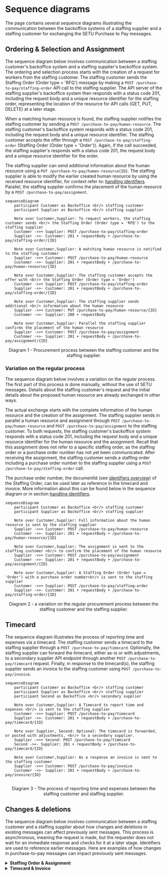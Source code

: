 # Sequence diagrams

The page contains several sequence diagrams illustrating the communication between the backoffice systems of a staffing supplier and a staffing customer for exchanging the SETU Purchase to Pay messages.

<!--
### Regular Staffing Process


```mermaid
sequenceDiagram
    participant Customer as Backoffice <br/> staffing customer
    participant Supplier as Backoffice <br/> staffing supplier

    Note over Customer,Supplier: To request workers, the staffing customer sends <br/> the Staffing Order (Order type = 'RFQ') to the staffing supplier
    Customer ->>+ Supplier: POST /purchase-to-pay/order
    Supplier ->>- Customer: 201 + requestBody + /purchase-to-pay/order/{ID}

    Note over Customer,Supplier: A matching human resource is notified to the staffing customer.
    Supplier ->>+ Customer: POST /purchase-to-pay/human-resource
    Customer ->>- Supplier: 201 + requestBody + /purchase-to-pay/human-resource/{ID}

    Note over Customer,Supplier: The staffing customer accepts the offer.
    Customer ->>+ Supplier: Accepts by telephone or in another (electronic) way
    

    Note over Customer,Supplier: The staffing supplier sends additional <br/> information about the human resource
    Supplier ->>+ Customer: PUT /purchase-to-pay/human-resource/{ID}
    Customer ->>- Supplier: Supplier: 201 + requestBody + /purchase-to-pay/human-resource/{ID}

    Note over Customer,Supplier: Parallel the staffing supplier confirms the placement of the human resource
    Supplier ->>+ Customer: POST /purchase-to-pay/assignment
    Customer ->>- Supplier: 201 + requestBody + /purchase-to-pay/assignment/{ID}

```
-->

## Ordering & Selection and Assignment

The sequence diagram below involves communication between a staffing customer's backoffice system and a staffing supplier's backoffice system. The ordering and selection process starts with the creation of a request for workers from the staffing customer. The staffing customer sends the Staffing Order (Order type = 'RFQ') message by making a `POST /purchase-to-pay/staffing-order` API call to the staffing supplier. The API server of the staffing supplier's backoffice system then responds with a status code 201, including the request body and a unique resource identifier for the staffing order, representing the location of the resource for API calls (GET, PUT, DELETE) at a later stage.

When a matching human resource is found, the staffing supplier notifies the staffing customer by sending a `POST /purchase-to-pay/human-resource`. The staffing customer's backoffice system responds with a status code 201, including the request body and a unique resource identifier. The staffing customer accepts the offer through a `POST /purchase-to-pay/staffing-order` (Staffing Order (Order type = 'Order')). Again, if the call succeeded, the staffing supplier's responds with a status code 201, the request body and a unique resource identifier for the order. 

The staffing supplier can send additional information about the human resource using a `PUT /purchase-to-pay/human-resource{ID}`. The staffing supplier is able to modify the earlier created human resource by using the received resource identifier, for context refer to: [handling identifiers](../API%20Specification/identifiers.md). Parallel, the staffing supplier confirms the placement of the human resource by a `POST /purchase-to-pay/assignment`. 


```mermaid
sequenceDiagram
    participant Customer as Backoffice <br/> staffing customer
    participant Supplier as Backoffice <br/> staffing supplier

    Note over Customer,Supplier: To request workers, the staffing customer sends <br/> the Staffing Order (Order type = 'RFQ') to the staffing supplier
    Customer ->>+ Supplier: POST /purchase-to-pay/staffing-order
    Supplier ->>- Customer: 201 + requestBody + /purchase-to-pay/staffing-order/{ID}

    Note over Customer,Supplier: A matching human resource is notified to the staffing customer
    Supplier ->>+ Customer: POST /purchase-to-pay/human-resource
    Customer ->>- Supplier: 201 + requestBody + /purchase-to-pay/human-resource/{ID}

    Note over Customer,Supplier: The staffing customer accepts the offer with <br/> the Staffing Order (Order type = 'Order')
    Customer ->>+ Supplier: POST /purchase-to-pay/staffing-order
    Supplier ->>- Customer: 201 + requestBody + /purchase-to-pay/staffing-order/{ID}

    Note over Customer,Supplier: The staffing supplier sends additional <br/> information about the human resource
    Supplier ->>+ Customer: PUT /purchase-to-pay/human-resource/{ID}
    Customer ->>- Supplier: 200 + requestBody 

    Note over Customer,Supplier: Parallel the staffing supplier confirms the placement of the human resource
    Supplier ->>+ Customer: POST /purchase-to-pay/assignment
    Customer ->>- Supplier: 201 + requestBody + /purchase-to-pay/assignment/{ID}

```

<figcaption align = "center">Diagram 1 - Procurement process between the staffing customer and the staffing supplier.</figcaption>



<!--
### OR

Kunnen we de accept via een staffing order doen, en dan een opnieuw sturen of de vorige aanpassen? Kunnen we de eerdere human resource aanpassen met meer informatie. 


```mermaid
sequenceDiagram
    participant Customer as Backoffice <br/> staffing customer
    participant Supplier as Backoffice <br/> staffing supplier

    Note over Customer,Supplier: To request workers, the staffing customer sends <br/> the staffing-order (Order type = 'RFQ') to the staffing supplier
    Customer ->>+ Supplier: POST /purchase-to-pay/staffing-order
    Supplier ->>- Customer: 201 + requestBody + /purchase-to-pay/staffing-order/{ID}

    Note over Customer,Supplier: A matching human resource is notified to the staffing customer.
    Supplier ->>+ Customer: POST /purchase-to-pay/human-resource
    Customer ->>- Supplier: 201 + requestBody + /purchase-to-pay/human-resource/{ID}

    Note over Customer,Supplier: The the staffing-order is updated with (Order type = 'Order') <br/> by the staffing customer to accepts the offer with by.
    Customer ->>+ Supplier: PUT /purchase-to-pay/staffing-order/{ID}
    Supplier ->>- Customer: 200 + requestBody 

    Note over Customer,Supplier: The human-resource is updated with additional <br/> information about the human resource
    Supplier ->>+ Customer: PUT /purchase-to-pay/human-resource/{ID}
    Customer ->>- Supplier: Supplier: 200 + requestBody

    Note over Customer,Supplier: Parallel the staffing supplier confirms the placement of the human resource
    Supplier ->>+ Customer: POST /purchase-to-pay/assignment
    Customer ->>- Supplier: 201 + requestBody + /purchase-to-pay/assignment/{ID}

```

<figcaption align = "center">Diagram X - X Flow between the staffing customer and the staffing supplier.</figcaption>

-->


### Variation on the regular process

The sequence diagram below involves a variation on the regular process. The first part of this process is done manually, without the use of SETU messages. Details about the staffing customer's request and the initial details about the proposed human resource are already exchanged in other ways. 

The actual exchange starts with the complete information of the human resource and the creation of the assignment. The staffing supplier sends in parallel a human resource and assignment through `POST /purchase-to-pay/human-resource` and `POST /purchase-to-pay/assignment` to the staffing customer. To both requests, the staffing customer's backoffice system responds with a status code 201, including the request body and a unique resource identifier for the human resource and the assignment. Recall that this assignment does not refer to a specific staffing order, as the staffing order or a purchase order number has not yet been communicated. After receiving the assignment, the staffing customer sends a staffing order including a purchase order number to the staffing supplier using a `POST /purchase-to-pay/staffing-order` call. 

The purchase order number, the documentId (see [identifiers overview](./UsageNotes/Identifiers-overview.md)) of the Staffing Order, can be used later as reference in the timecard and invoice. More information about this can be found below in the sequence diagram or in section [handling identifiers](../API%20Specification/identifiers.md).


```mermaid
sequenceDiagram
    participant Customer as Backoffice <br/> staffing customer
    participant Supplier as Backoffice <br/> staffing supplier
    
    Note over Customer,Supplier: Full information about the human resource is sent by the staffing supplier 
    Supplier ->>+ Customer: POST /purchase-to-pay/human-resource
    Customer ->>- Supplier: 201 + requestBody + /purchase-to-pay/human-resource/{ID}

    Note over Customer,Supplier: The assignment is sent to the staffing customer <br/> to confirm the placement of the human resource
    Supplier ->>+ Customer: POST /purchase-to-pay/assignment
    Customer ->>- Supplier: 201 + requestBody + /purchase-to-pay/assignment/{ID}

    Note over Customer,Supplier: A Staffing Order (Order type = 'Order') with a purchase order number<br/> is sent to the staffing supplier 
    Customer ->>+ Supplier: POST /purchase-to-pay/staffing-order
    Supplier ->>- Customer: 201 + requestBody + /purchase-to-pay/staffing-order/{ID}
```
<figcaption align = "center">Diagram 2 - a variation on the regular procurement process between the staffing customer and the staffing supplier.</figcaption>


## Timecard

The sequence diagram illustrates the process of reporting time and expenses via a timecard. The staffing customer sends a timecard to the staffing supplier through a `POST /purchase-to-pay/timecard`. Optionally, the staffing supplier can forward the timecard, either as-is or with adjustments, to a secondary supplier API endpoint through another `POST /purchase-to-pay/timecard` request. Finally, in response to the timecard(s), the staffing supplier sends an invoice to the staffing customer using `POST /purchase-to-pay/invoice`.

```mermaid
sequenceDiagram
    participant Customer as Backoffice <br/> staffing customer
    participant Supplier as Backoffice <br/> staffing supplier
    participant Second as Backoffice <br/> secondary supplier

    Note over Customer,Supplier: A Timecard to report time and expenses <br/> is sent to the staffing supplier
    Customer ->>+ Supplier: POST /purchase-to-pay/timecard
    Supplier ->>- Customer: 201 + requestBody + /purchase-to-pay/timecard/{ID}

    Note over Supplier, Second: Optional: The timecard is forwarded, or posted with adjustments, <br/> to a secondary supplier.
    Supplier ->>+ Second: POST /purchase-to-pay/timecard
    Second ->>- Supplier: 201 + requestBody + /purchase-to-pay/timecard/{ID}

    Note over Customer,Supplier: As a response an invoice is sent to the staffing customer
    Supplier ->>+ Customer: POST /purchase-to-pay/invoice
    Customer ->>- Supplier: 201 + requestBody + /purchase-to-pay/invoice/{ID}
   
```

<figcaption align = "center">Diagram 3 - The process of reporting time and expenses between the staffing customer and staffing supplier.</figcaption>



## Changes & deletions

The sequence diagram below involves communication between a staffing customer and a staffing supplier about how changes and deletions in existing messages can affect previously sent messages. This process is asynchronous, meaning the request is made, but the requester does not wait for an immediate response and checks for it at a later stage. Identifiers are used to reference earlier messages. Here are examples of how changes in purchase-to-pay messages can impact previously sent messages.

<details>
<summary><strong>Staffing Order & Assignment</strong></summary>

The staffing customer sends a Staffing Order (Order type = 'Order') to the staffing supplier using a `POST /purchase-to-pay/staffing-order`, which includes a documentId as purchase order number. The staffing supplier responds with a status code 201, the request body and a unique resource identifier for the Staffing Order.

In response to the Staffing Order, the staffing supplier confirms the order of the human resource by sending a `POST /purchase-to-pay/assignment` to the staffing customer. This Assignment includes a reference to the Staffing Order via the purchase order number. Again, the response includes a status code 201, the request body and a unique resource identifier for the Assignment.

Later, the staffing customer deletes the existing Staffing Order. This update is sent using a `DELETE /purchase-to-pay/staffing-order/ID` with `ID-example-1` as identifier. Since the Staffing Order and the Assignment are interrelated via the same purchase order number, the staffing supplier knows exactly which item needs to be posted, updated, or even deleted based on the update to the Staffing Order. The staffing supplier sends the deleted assignment using a `DELETE /purchase-to-pay/assignment/ID` with ID-example-2 as identifier. 

```mermaid
sequenceDiagram
    participant Customer as Backoffice <br/> staffing customer
    participant Supplier as Backoffice <br/> staffing supplier
    
    Note over Customer,Supplier: A staffing customer sends a Staffing Order to the staffing supplier
    Customer ->>+ Supplier: POST /purchase-to-pay/staffing-order
    Supplier ->>- Customer: 201 + requestBody + /purchase-to-pay/staffing-order/ID-example-1

    Note over Customer,Supplier: As a response the Assignment is sent to confirm the placement of <br/> the human resource with a reference to the Staffing Order
    Supplier ->>+ Customer: POST /purchase-to-pay/assignment
    Customer ->>- Supplier: 201 + requestBody + /purchase-to-pay/assignment/ID-example-2

    Note over Customer,Supplier: The staffing customer deletes the existing Staffing Order 
    Customer ->>+ Supplier: DELETE /purchase-to-pay/staffing-order/ID-example-1
    Supplier ->>- Customer: 200 + requestBody 

    Note over Customer,Supplier: Since the Staffing Order and the Assignment are interrelated, the <br/> staffing supplier knows the exact item that needs to be <br/> posted, updated, or even deleted
    Supplier ->>+ Customer: DELETE /purchase-to-pay/assignment/ID-example-2
    Customer ->>- Supplier: 200 + requestBody 

```


</details>


<details>
<summary><strong>Timecard & Invoice</strong></summary>

A change or deletion of a timecard can impact a previously sent invoice. The staffing customer sends a Timecard with the number of hours the human resource has worked using a `POST /purchase-to-pay/timecard`. In response to the timecard, or multiple timecards, the staffing supplier sends a `POST /purchase-to-pay/invoice`. This invoice includes a reference to the timecard via the purchase order number.

Later, the staffing customer updates the existing timecard because a mistake was made or any other reason. This update is sent using a `PUT /purchase-to-pay/timecard/ID` with `ID-example-3` as the identifier. Since the timecard and the invoice are interrelated via the purchase order number, the staffing supplier knows exactly which item needs to be posted, updated, or even deleted based on the deleted timecard. The incorrect invoice is entirely credited with a negative invoice (or Credit Note) using a  `POST /purchase-to-pay/invoice/ID-example-4` and sends a new invoice using a `POST /purchase-to-pay/invoice` to correct the previously sent invoice.

According to the [NLCIUS](https://www.forumstandaardisatie.nl/open-standaarden/nlcius) (Dutch specification of a European Invoice), which the SETU uses, there are two ways to correct an already sent invoice:

1. The incorrect invoice is entirely credited with a negative invoice (or Credit Note). This negative invoice has its own number and refers to the original invoice. A correct invoice is then issued. This new invoice also has its own number and refers to the original invoice. This method is the easiest to process and is preferred.

2. Alternatively, a corrective invoice can be sent in which the incorrect items, discounts, and/or surcharges are entirely credited, and the correct items/discounts/surcharges are listed. This corrective invoice also has its own number and refers to the original invoice.


```mermaid
sequenceDiagram
    participant Customer as Backoffice <br/> staffing customer
    participant Supplier as Backoffice <br/> staffing supplier
    
    Note over Customer,Supplier: A staffing customer sends a Timecard to the staffing supplier
    Customer ->>+ Supplier: POST /purchase-to-pay/timecard
    Supplier ->>- Customer: 201 + requestBody + /purchase-to-pay/timecard/ID-example-3

    Note over Customer,Supplier: As a response an Invoice is sent to the staffing customer
    Supplier ->>+ Customer: POST /purchase-to-pay/invoice
    Customer ->>- Supplier: 201 + requestBody + /purchase-to-pay/invoice/{ID-example-4}

    Note over Customer,Supplier: The staffing customer deletes the existing Timecard
    Customer ->>+ Supplier: PUT /purchase-to-pay/timecard/ID-example-3
    Supplier ->>- Customer: 200 + requestBody 

    Note over Customer,Supplier: Since the Timecard and the Invoice are interrelated, the <br/> staffing supplier knows the exact item that needs to be <br/> posted, updated, or even deleted. 

    Note over Customer,Supplier: The incorrect invoice is entirely credited with <br/> a negative invoice (or Credit Note). In theory this a POST.
    Supplier ->>+ Customer: POST /purchase-to-pay/invoice
    Customer ->>- Supplier: 200 + requestBody + /purchase-to-pay/invoice/{ID}

    Note over Customer,Supplier: A new invoice is sent to correct the other Invoice
    Supplier ->>+ Customer: POST /purchase-to-pay/invoice
    Customer ->>- Supplier: 200 + requestBody + /purchase-to-pay/invoice/{ID}

```
</details>
